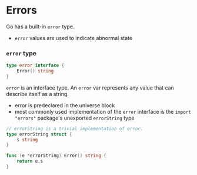 # Errors
Go has a built-in `error` type. 
- `error` values are used to indicate abnormal state

### `error` type
```go
type error interface {
    Error() string
}
```

`error` is an interface type. An `error` var represents any value that can describe itself as a string.
- error is predeclared in the universe block
- most commonly used implementation of the `error` interface is the `import "errors"` package's unexported `errorString` type

```go
// errorString is a trivial implementation of error.
type errorString struct {
    s string
}

func (e *errorString) Error() string {
    return e.s
}
```

